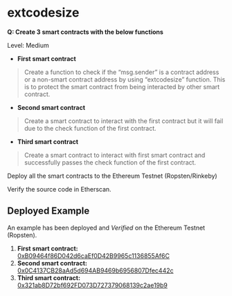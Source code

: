 # extcodesize

**Q: Create 3 smart contracts with the below functions**

Level: Medium 

*   **First smart contract**

> Create a function to check if the “msg.sender” is a contract address or a non-smart contract address by using “extcodesize” function. This is to protect the smart contract from being interacted by other smart contract.

*   **Second smart contract**

> Create a smart contract to interact with the first contract but it will fail due to the check function of the first contract.

*   **Third smart contract**

> Create a smart contract to interact with first smart contract and successfully passes the check function of the first contract.

Deploy all the smart contracts to the Ethereum Testnet (Ropsten/Rinkeby)

Verify the source code in Etherscan.

## Deployed Example

An example has been deployed and _Verified_ on the Ethereum Testnet (Ropsten).

1.  **First smart contract:** [0xB09464f86D042d6caEf0D42B9965c1136855Af6C](https://ropsten.etherscan.io/address/0xb09464f86d042d6caef0d42b9965c1136855af6c)
2.  **Second smart contract:** [0x0C4137CB28aAd5d694AB9469b6956807Dfec442c](https://ropsten.etherscan.io/address/0x0c4137cb28aad5d694ab9469b6956807dfec442c)
3.  **Third smart contract:** [0x321ab8D72bf692FD073D727379068139c2ae19b9](https://ropsten.etherscan.io/address/0x321ab8d72bf692fd073d727379068139c2ae19b9)
